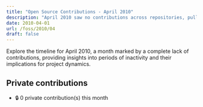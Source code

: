 ```yaml
---
title: "Open Source Contributions - April 2010"
description: "April 2010 saw no contributions across repositories, pull requests, or issues, highlighting a month of inactivity in the project landscape."
date: 2010-04-01
url: /foss/2010/04
draft: false
---
```


Explore the timeline for April 2010, a month marked by a complete lack of contributions, providing insights into periods of inactivity and their implications for project dynamics.

## Private contributions

- 🔒 0 private contribution(s) this month

